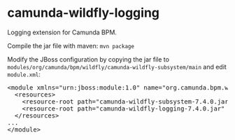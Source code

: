 camunda-wildfly-logging
=======================

Logging extension for Camunda BPM.

Compile the jar file with maven: `mvn package`

Modify the JBoss configuration by copying the jar file to `modules/org/camunda/bpm/wildfly/camunda-wildfly-subsystem/main` and edit `module.xml`:

<pre>
&lt;module xmlns="urn:jboss:module:1.0" name="org.camunda.bpm.wildfly.camunda-wildfly-subsystem"&gt;
  &lt;resources&gt;
    &lt;resource-root path="camunda-wildfly-subsystem-7.4.0.jar" /&gt;
    &lt;resource-root path="camunda-wildfly-logging-7.4.0.jar" /&gt;
  &lt;/resources&gt;
...
&lt;/module&gt;
</pre>
